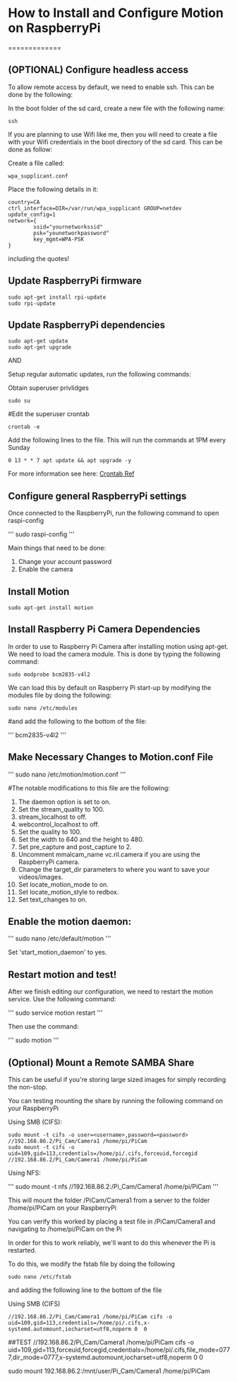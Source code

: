 # How to Install and Configure Motion on RaspberryPi
=============

## (OPTIONAL) Configure headless access

To allow remote access by default, we need to enable ssh. This can be done by the following:

In the boot folder of the sd card, create a new file with the following name:

```
ssh
```

If you are planning to use Wifi like me, then you will need to create a file with your Wifi credentials in the boot directory of the sd card. This can be done as follow:

Create a file called:

```
wpa_supplicant.conf
```

Place the following details in it:

```
country=CA
ctrl_interface=DIR=/var/run/wpa_supplicant GROUP=netdev
update_config=1
network={
        ssid="yournetworkssid"
        psk="younetworkpassword"
        key_mgmt=WPA-PSK
}
```

including the quotes!

## Update RaspberryPi firmware

```
sudo apt-get install rpi-update
sudo rpi-update
```

## Update RaspberryPi dependencies

```
sudo apt-get update
sudo apt-get upgrade
```

AND

Setup regular automatic updates, run the following commands:

Obtain superuser privlidges

```
sudo su
```

#Edit the superuser crontab

```
crontab -e
```

Add the following lines to the file. This will run the commands at 1PM every Sunday

```
0 13 * * 7 apt update && apt upgrade -y
```

For more information see here: [Crontab Ref](https://www.raspberrypi.org/documentation/linux/usage/cron.md)

## Configure general RaspberryPi settings

Once connected to the RaspberryPi, run the following command to open raspi-config

'''
sudo raspi-config
'''

Main things that need to be done:

1. Change your account password
2. Enable the camera

## Install Motion

```
sudo apt-get install motion
```

## Install Raspberry Pi Camera Dependencies

In order to use to Raspberry Pi Camera after installing motion using apt-get. We need to load the camera module. This is done by typing the following command:

```
sudo modprobe bcm2835-v4l2
```

We can load this by default on Raspberry Pi start-up by modifying the modules file by doing the following:

```
sudo nano /etc/modules
```

#and add the following to the bottom of the file:

'''
bcm2835-v4l2
'''

## Make Necessary Changes to Motion.conf File

'''
sudo nano /etc/motion/motion.conf
'''

#The notable modifications to this file are the following:

1. The daemon option is set to on.
2. Set the stream_quality to 100.
3. stream_localhost to off.
4. webcontrol_localhost to off.
5. Set the quality to 100.
6. Set the width to 640 and the height to 480.
7. Set pre_capture and post_capture to 2.
8. Uncomment mmalcam_name vc.ril.camera if you are using the RaspberryPi camera.
9. Change the target_dir parameters to where you want to save your videos/images.
10. Set locate_motion_mode to on.
11. Set locate_motion_style to redbox.
12. Set text_changes to on.

## Enable the motion daemon:

'''
sudo nano /etc/default/motion
'''

Set 'start_motion_daemon' to yes.

## Restart motion and test!

After we finish editing our configuration, we need to restart the motion service. Use the following command:

'''
sudo service motion restart
'''

Then use the command:

'''
sudo motion
'''

## (Optional) Mount a Remote SAMBA Share

This can be useful if you're storing large sized images for simply recording the non-stop.

You can testing mounting the share by running the following command on your RaspberryPi

Using SMB (CIFS):

```
sudo mount -t cifs -o user=<username>,password=<password> //192.168.86.2/Pi_Cam/Camera1 /home/pi/PiCam
sudo mount -t cifs -o uid=109,gid=113,credentials=/home/pi/.cifs,forceuid,forcegid //192.168.86.2/Pi_Cam/Camera1 /home/pi/PiCam
```

Using NFS:

'''
sudo mount -t nfs //192.168.86.2:/Pi_Cam/Camera1 /home/pi/PiCam
'''

This will mount the folder /PiCam/Camera1 from a server to the folder /home/pi/PiCam on your RaspberryPi

You can verify this worked by placing a test file in /PiCam/Camera1 and navigating to /home/pi/PiCam on the Pi

In order for this to work reliably, we'll want to do this whenever the Pi is restarted.

To do this, we modify the fstab file by doing the following

```
sudo nano /etc/fstab
```

and adding the following line to the bottom of the file

Using SMB (CIFS)

```
//192.168.86.2/Pi_Cam/Camera1 /home/pi/PiCam cifs -o uid=109,gid=113,credentials=/home/pi/.cifs,x-systemd.automount,iocharset=utf8,noperm 0  0

```

##TEST
//192.168.86.2/Pi_Cam/Camera1 /home/pi/PiCam cifs -o uid=109,gid=113,forceuid,forcegid,credentials=/home/pi/.cifs,file_mode=0777,dir_mode=0777,x-systemd.automount,iocharset=utf8,noperm 0  0

sudo mount 192.168.86.2:/mnt/user/Pi_Cam/Camera1 /home/pi/PiCam